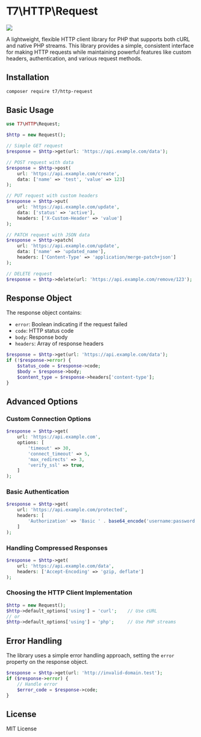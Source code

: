 # T7\HTTP\Request

<a href="https://github.com/josephscott/t7-http-request/actions"><img src="https://github.com/josephscott/t7-http-request/actions/workflows/tests.yml/badge.svg"></a>

A lightweight, flexible HTTP client library for PHP that supports both cURL and native PHP streams. This library provides a simple, consistent interface for making HTTP requests while maintaining powerful features like custom headers, authentication, and various request methods.

## Installation

```bash
composer require t7/http-request
```

## Basic Usage

```php
use T7\HTTP\Request;

$http = new Request();

// Simple GET request
$response = $http->get(url: 'https://api.example.com/data');

// POST request with data
$response = $http->post(
    url: 'https://api.example.com/create',
    data: ['name' => 'test', 'value' => 123]
);

// PUT request with custom headers
$response = $http->put(
    url: 'https://api.example.com/update',
    data: ['status' => 'active'],
    headers: ['X-Custom-Header' => 'value']
);

// PATCH request with JSON data
$response = $http->patch(
    url: 'https://api.example.com/update',
    data: ['name' => 'updated_name'],
    headers: ['Content-Type' => 'application/merge-patch+json']
);

// DELETE request
$response = $http->delete(url: 'https://api.example.com/remove/123');
```

## Response Object

The response object contains:
- `error`: Boolean indicating if the request failed
- `code`: HTTP status code
- `body`: Response body
- `headers`: Array of response headers

```php
$response = $http->get(url: 'https://api.example.com/data');
if (!$response->error) {
    $status_code = $response->code;
    $body = $response->body;
    $content_type = $response->headers['content-type'];
}
```

## Advanced Options

### Custom Connection Options

```php
$response = $http->get(
    url: 'https://api.example.com',
    options: [
        'timeout' => 30,
        'connect_timeout' => 5,
        'max_redirects' => 3,
        'verify_ssl' => true,
    ]
);
```

### Basic Authentication

```php
$response = $http->get(
    url: 'https://api.example.com/protected',
    headers: [
        'Authorization' => 'Basic ' . base64_encode('username:password')
    ]
);
```

### Handling Compressed Responses

```php
$response = $http->get(
    url: 'https://api.example.com/data',
    headers: ['Accept-Encoding' => 'gzip, deflate']
);
```

### Choosing the HTTP Client Implementation

```php
$http = new Request();
$http->default_options['using'] = 'curl';    // Use cURL
// or
$http->default_options['using'] = 'php';     // Use PHP streams
```

## Error Handling

The library uses a simple error handling approach, setting the `error` property on the response object.

```php
$response = $http->get(url: 'http://invalid-domain.test');
if ($response->error) {
    // Handle error
    $error_code = $response->code;
}
```

## License

MIT License
